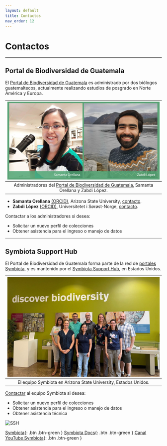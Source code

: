 ```yaml
---
layout: default
title: Contactos 
nav_order: 12
---
```


# Contactos

---

## Portal de Biodiversidad de Guatemala

El [Portal de Biodiversidad de Guatemala](https://biodiversidad.gt) es administrado por dos biólogos guatemaltecos, actualmente realizando estudios de posgrado en Norte América y Europa.

|<img src="https://github.com/GuatemalaPortal/guatemalaportal.github.io/blob/main/static/portal/AdministradoresPBG.jpg?raw=true" alt="Administradores Portal de Biodiversidad" width="490" height="250">|
|:--:|
|Administradores del [Portal de Biodiversidad de Guatemala](https://biodiversidad.gt), Samanta Orellana y Zabdi López.|

- **Samanta Orellana** [(ORCID)](https://orcid.org/0000-0002-4098-5823), Arizona State University, [contacto](mailto:sorellana@asu.edu).
- **Zabdi López** [(ORCID)](https://orcid.org/0000-0003-0449-7352), Universitetet i Sørøst-Norge, [contacto](mailto:zabdi@alumni.uvg.edu.gt).

Contactar a los administradores si desea:
- Solicitar un nuevo perfil de colecciones
- Obtener asistencia para el ingreso o manejo de datos

---

## Symbiota Support Hub

El Portal de Biodiversidad de Guatemala forma parte de la red de [portales Symbiota](https://symbiota.org/symbiota-portals), y es mantenido por el [Symbiota Support Hub](https://symbiota.org/ayuda/), en Estados Unidos.

|<img src="https://github.com/GuatemalaPortal/guatemalaportal.github.io/blob/main/static/portal/SSHatASU.jpg?raw=true" alt="SSH" width="490" height="320">|
|:--:|
|El equipo Symbiota en Arizona State University, Estados Unidos.|

[Contactar](mailto:ayuda@symbiota.org) al equipo Symbiota si desea:
- Solicitar un nuevo perfil de colecciones
- Obtener asistencia para el ingreso o manejo de datos
- Obtener asistencia técnica

<img src="https://symbiota.org/wp-content/uploads/SSHub_PNG-768x415.png" alt="SSH" width="470" height="250">

[Symbiota](http://symbiota.org/es){: .btn .btn-green } 
[Symbiota Docs](http://symbiota.org/docs/es){: .btn .btn-green }
[Canal YouTube Symbiota](https://www.youtube.com/channel/UC7glMVLRnTA6ES3VTsci7iQ){: .btn .btn-green }

